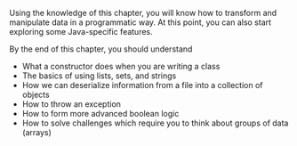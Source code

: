 Using the knowledge of this chapter, you will know how to transform and manipulate data in a programmatic way. At this point, you can also start exploring some Java-specific features.

By the end of this chapter, you should understand
* What a constructor does when you are writing a class
* The basics of using lists, sets, and strings
* How we can deserialize information from a file into a collection of objects
* How to throw an exception
* How to form more advanced boolean logic
* How to solve challenges which require you to think about groups of data (arrays)